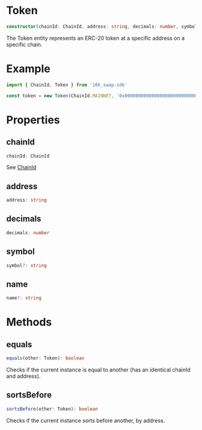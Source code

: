 # Token

```typescript
constructor(chainId: ChainId, address: string, decimals: number, symbol?: string, name?: string)
```

The Token entity represents an ERC-20 token at a specific address on a specific chain.

# Example

```typescript
import { ChainId, Token } from '10k_swap-sdk'

const token = new Token(ChainId.MAINNET, '0x0000000000000000000000000000000000000000000000000000000000000001', 18, 'HOT', 'Caffeine')
```

# Properties

## chainId

```typescript
chainId: ChainId
```

See [ChainId](https://github.com/10k-swap/10k_swap-sdk/blob/main/doc/other-exports.md#chainid)

## address

```typescript
address: string
```

## decimals

```typescript
decimals: number
```

## symbol

```typescript
symbol?: string
```

## name

```typescript
name?: string
```

# Methods

## equals

```typescript
equals(other: Token): boolean
```

Checks if the current instance is equal to another (has an identical chainId and address).

## sortsBefore

```typescript
sortsBefore(other: Token): boolean
```

Checks if the current instance sorts before another, by address.
